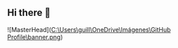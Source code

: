 ## Hi there 👋
![MasterHead]([C:\Users\guill\OneDrive\Imágenes\GitHub Profile\banner.png](https://github.com/GuilleVe09/GuilleVe09/blob/main/Enjoy%20the%20process!!.png))

<!--
**GuilleVe09/GuilleVe09** is a ✨ _special_ ✨ repository because its `README.md` (this file) appears on your GitHub profile.

Here are some ideas to get you started:

- 🔭 I’m currently working on ...
- 🌱 I’m currently learning ... about mobile app development using FLutter
- 👯 I’m looking to collaborate on ...
- 🤔 I’m looking for help with ...
- 💬 Ask me about ...
- 📫 How to reach me: ...
- 😄 Pronouns: ...
- ⚡ Fun fact: ...
-->
